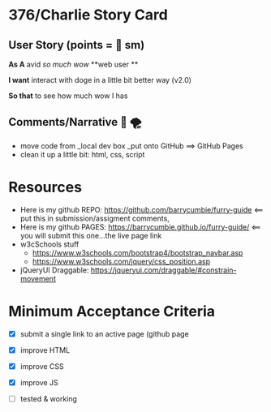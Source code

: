 # 376/Charlie Story Card

## User Story (points = 👕 sm) 

**As A** avid _so much wow_ **web user **

**I want** interact with doge in a little bit better way (v2.0) 

**So that** to see how much wow I has 

## Comments/Narrative :brain: :tornado: 
- move code from _local dev box _put onto GitHub ==> GitHub Pages 
- clean it up a little bit: html, css, script  

# Resources
- Here is my github REPO: https://github.com/barrycumbie/furry-guide <== put this in submission/assigment comments,
- Here is my github PAGES: https://barrycumbie.github.io/furry-guide/ <== you will submit this one...the live page link
- w3cSchools stuff
  - https://www.w3schools.com/bootstrap4/bootstrap_navbar.asp
  - https://www.w3schools.com/jquery/css_position.asp
- jQueryUI Draggable: https://jqueryui.com/draggable/#constrain-movement

# Minimum Acceptance Criteria 
- [x] submit a single link to an active page (github page
- [x] improve HTML
- [x] improve CSS
- [x] improve JS 
- [ ] tested & working 
  

